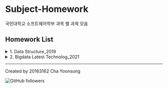 # Subject-Homework

국민대학교 소프트웨어학부 과목 별 과제 모음

## Homework List

  <details>
  <summary>1. Data Structure_2019</summary>
  <details>
  <summary>1-1. Lab</summary>
  <div markdown="1">

  - [Lab0 - Basic Exercise](https://github.com/Cha-Y-S/Subject-Homework/tree/Structure/%EC%9E%90%EB%A3%8C%EA%B5%AC%EC%A1%B0/Lab/Lab0)

  - [Lab1 - Recursion Test](https://github.com/Cha-Y-S/Subject-Homework/tree/Structure/%EC%9E%90%EB%A3%8C%EA%B5%AC%EC%A1%B0/Lab/Lab1)

  - [Lab2 - Magic Square](https://github.com/Cha-Y-S/Subject-Homework/tree/Structure/%EC%9E%90%EB%A3%8C%EA%B5%AC%EC%A1%B0/Lab/Lab2)

  - [Lab3 - Parentheses](https://github.com/Cha-Y-S/Subject-Homework/tree/Structure/%EC%9E%90%EB%A3%8C%EA%B5%AC%EC%A1%B0/Lab/Lab3)

  </div>
  </details>

  <details>
  <summary>1-2. Homework</summary>
  <div markdown="1">
    
  - Homework

  </div>
  </details>
  </details>

  <details>
  <summary>2. Bigdata Latest Technolog_2021</summary>
  <div markdown="1">

  1. [음절 bigram 확률 계산을 이용한 문장 생성](https://github.com/Cha-Y-S/Subject-Homework/tree/main/%EB%B9%85%EB%8D%B0%EC%9D%B4%ED%84%B0%20%EC%B5%9C%EC%8B%A0%EA%B8%B0%EC%88%A0/%EA%B3%BC%EC%A0%9C%201)

  2. [문장 생성 확률 계산](https://github.com/Cha-Y-S/Subject-Homework/tree/main/%EB%B9%85%EB%8D%B0%EC%9D%B4%ED%84%B0%20%EC%B5%9C%EC%8B%A0%EA%B8%B0%EC%88%A0/%EA%B3%BC%EC%A0%9C%202)

  3. [코사인 유사도를 이용한 문장 유사도 검사](https://github.com/Cha-Y-S/Subject-Homework/tree/main/%EB%B9%85%EB%8D%B0%EC%9D%B4%ED%84%B0%20%EC%B5%9C%EC%8B%A0%EA%B8%B0%EC%88%A0/%EA%B3%BC%EC%A0%9C%203)

  4. [WordCount](https://github.com/Cha-Y-S/Subject-Homework/tree/main/%EB%B9%85%EB%8D%B0%EC%9D%B4%ED%84%B0%20%EC%B5%9C%EC%8B%A0%EA%B8%B0%EC%88%A0/%EA%B3%BC%EC%A0%9C%204)

  5. [Wordcount with toymr](https://github.com/Cha-Y-S/Subject-Homework/tree/main/%EB%B9%85%EB%8D%B0%EC%9D%B4%ED%84%B0%20%EC%B5%9C%EC%8B%A0%EA%B8%B0%EC%88%A0/%EA%B3%BC%EC%A0%9C%205)

  6. [서울 공기질 데이터 분석](https://github.com/Cha-Y-S/Subject-Homework/tree/main/%EB%B9%85%EB%8D%B0%EC%9D%B4%ED%84%B0%20%EC%B5%9C%EC%8B%A0%EA%B8%B0%EC%88%A0/%EA%B3%BC%EC%A0%9C%206)

  7. [Spark로 삼각형 구하기](https://github.com/Cha-Y-S/Subject-Homework/tree/main/%EB%B9%85%EB%8D%B0%EC%9D%B4%ED%84%B0%20%EC%B5%9C%EC%8B%A0%EA%B8%B0%EC%88%A0/%EA%B3%BC%EC%A0%9C%207)

  7. [실습 - MapReduce를 이용한 WordCount](https://github.com/Cha-Y-S/Subject-Homework/tree/main/%EB%B9%85%EB%8D%B0%EC%9D%B4%ED%84%B0%20%EC%B5%9C%EC%8B%A0%EA%B8%B0%EC%88%A0/%EC%8B%A4%EC%8A%B5%201)

  8. [실습 - DFS에서의 WordCount](https://github.com/Cha-Y-S/Subject-Homework/tree/main/%EB%B9%85%EB%8D%B0%EC%9D%B4%ED%84%B0%20%EC%B5%9C%EC%8B%A0%EA%B8%B0%EC%88%A0/%EC%8B%A4%EC%8A%B5%202)

  </div>
  </details>

---

Created by 20163162 Cha Yoonsung

![GitHub followers](https://img.shields.io/github/followers/Cha-Y-S?style=social)